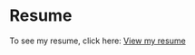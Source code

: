 # Resume
To see my resume, click here: [View my resume](https://drive.google.com/file/d/1PsxJIaUDf8oKhEmMAvHxwSEMO0D1k4N_/view?usp=sharing])
